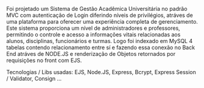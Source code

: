 Foi projetado um Sistema de Gestão Acadêmica Universitária no padrão MVC com autenticação de Login diferindo níveis de privilégios, atráves de uma plataforma para oferecer uma experiência completa de gerenciamento. Este sistema proporciona um nível de administradores e professores, permitindo o controle e acesso a informações vitais relacionadas aos alunos, disciplinas, funcionários e turmas. Logo foi indexado em MySQL 4 tabelas contendo relacionamento entre sí e fazendo essa conexão no Back End atráves de NODE.JS e renderização de Objetos retornados por requisições no front com EJS.

Tecnologias / Libs usadas: EJS, Node.JS, Express, Bcrypt, Express Session / Validator, Consign ...
